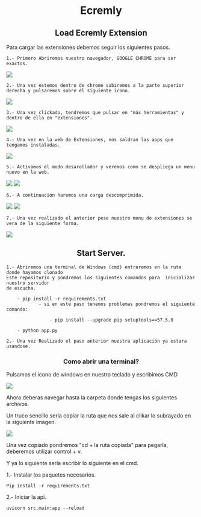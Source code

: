 <h1 align="center"> Ecremly  </h1>


<h2 align="center"> Load Ecremly Extension  </h2>

Para cargar las extensiones debemos seguir los siguientes pasos.

    1.- Primero Abriremos nuestro navegador, GOOGLE CHROME para ser exactos.

<img src="./img/chromeImg.PNG">

    2.- Una vez estemos dentro de chrome subiremos a la parte superior derecha y pulsaremos sobre el siguiente icono.

<img src="./img/chromeBurguer.PNG">

    3.- Una vez clickado, tendremos que pulsar en "más herramientas" y dentro de ella en "extensiones".

<img src="./img/extensiones.PNG">

    4.- Una vez en la web de Extensiones, nos saldran las apps que tengamos instaladas.

<img src="./img/extensionesMenu.PNG">

    5.- Activamos el modo desarollador y veremos como se despliega un menu nuevo en la web.

<img src="./img/mododesarrollador.PNG">
<img src="./img/menuDesarrollador.PNG">

    6.- A continuación haremos una carga descomprimida.

<img src="./img/cargadescomprimida.PNG">
<img src="./img/cargarCarpeta.PNG">

    7.- Una vez realizado el anterior pese nuestro menu de extensiones se vera de la siguiente forma.

<img src="./img/cargaCompletada.PNG">



<h2 align="center"> Start Server.  </h2>

    1.- Abriremos una terminal de Windows (cmd) entraremos en la ruta donde hayamos clonado
    Este repositorio y pondremos los siguientes comandos para  inicializar nuestro servidor
    de escucha.

        - pip install -r requirements.txt
                - si en este paso tenemos problemas pondremos el siguiente comando:

                    - pip install --upgrade pip setuptools==57.5.0
                    
        - python app.py
    
    2.- Una vez Realizado el paso anterior nuestra aplicación ya estara usandose. 


<h3 align="center">Como abrir una terminal? </h3>

Pulsamos el icono de windows en nuestro teclado y escribimos CMD 

<img src="./img/cmd.PNG">

Ahora deberas navegar hasta la carpeta donde tengas los siguientes archivos.

Un truco sencillo sería copiar la ruta que nos sale al clikar lo subrayado en la siguiente imagen.

<img src="./img/ruta.PNG">

Una vez copiado pondremos "cd + la ruta copiada" para pegarla, deberemos utilizar control + v.

Y ya lo siguiente sería escribir lo siguiente en el cmd.

1.- Instalar los paquetes necesarios.

    Pip install -r requirements.txt

2.- Iniciar la api. 

    uvicorn src.main:app --reload 
    